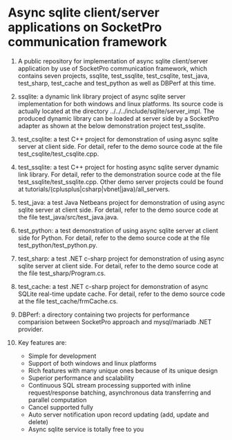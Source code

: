 # Async sqlite client/server applications on SocketPro communication framework

1. A public repository for implementation of async sqlite client/server application by use of SocketPro communication framework, which contains seven projects, ssqlite, test_ssqlite, test_csqlite, test_java, test_sharp, test_cache and test_python as well as DBPerf at this time.

2. ssqlite: a dynamic link library project of async sqlite server implementation for both windows and linux platforms. Its source code is actually located at the directory ../../../include/sqlite/server_impl. The produced dynamic library can be loaded at server side by a SocketPro adapter as shown at the below demonstration project test_ssqlite.

3. test_csqlite: a test C++ project for demonstration of using async sqlite server at client side. For detail, refer to the demo source code at the file test_csqlite/test_csqlite.cpp.

4. test_ssqlite: a test C++ project for hosting async sqlite server dynamic link library. For detail, refer to the demonstration source code at the file test_ssqlite/test_ssqlite.cpp. Other demo server projects could be found at tutorials/(cplusplus|csharp|vbnet|java)/all_servers.

5. test_java: a test Java Netbeans project for demonstration of using async sqlite server at client side. For detail, refer to the demo source code at the file test_java/src/test_java.java.

6. test_python: a test demonstration of using async sqlite server at client side for Python. For detail, refer to the demo source code at the file test_python/test_python.py.

7. test_sharp: a test .NET c-sharp project for demonstration of using async sqlite server at client side. For detail, refer to the demo source code at the file test_sharp/Program.cs.

8. test_cache: a test .NET c-sharp project for demonstration of async SQLite real-time update cache. For detail, refer to the demo source code at the file test_cache/frmCache.cs.

9. DBPerf: a directory containing two projects for performance comparision between SocketPro approach and mysql/mariadb .NET provider.

10. Key features are:
    - Simple for development
    - Support of both windows and linux platforms
    - Rich features with many unique ones because of its unique design
    - Superior performance and scalability
    - Continuous SQL stream processing supported with inline request/response batching, asynchronous data transferring and parallel computation
    - Cancel supported fully
    - Auto server notification upon record updating (add, update and delete)
    - Async sqlite service is totally free to you

